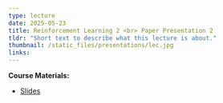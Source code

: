 ```yaml
---
type: lecture
date: 2025-05-23
title: Reinforcement Learning 2 <br> Paper Presentation 2
tldr: "Short text to describe what this lecture is about."
thumbnail: /static_files/presentations/lec.jpg
links: 
---
```

**Course Materials:**
- [Slides](https://ml-graph.github.io/winter-2025/static_files/presentations/slides/RL2.pdf)
